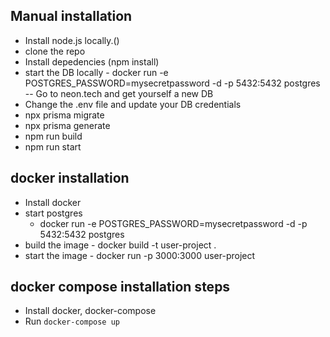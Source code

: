 ## Manual installation
 - Install node.js locally.()
 - clone the repo
 - Install depedencies (npm install)
 - start the DB locally
        - docker run -e POSTGRES_PASSWORD=mysecretpassword -d -p 5432:5432 postgres
        -- Go to neon.tech and get yourself a new DB
 -  Change the .env file and update your DB credentials
 - npx prisma migrate
 - npx prisma generate
 - npm run build
 - npm run start

 ## docker installation

 - Install docker
 - start postgres
   - docker run -e POSTGRES_PASSWORD=mysecretpassword -d -p 5432:5432 postgres
 - build the image - docker build -t user-project .
 - start the image - docker run -p 3000:3000 user-project

 ## docker compose installation steps

  - Install docker, docker-compose
  - Run `docker-compose up`